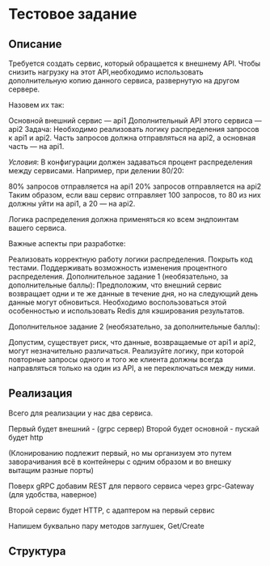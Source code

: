 # Тестовое задание

## Описание

Требуется создать сервис, который обращается к внешнему API.
Чтобы снизить нагрузку на этот API,необходимо использовать дополнительную копию
данного сервиса,
развернутую на другом сервере.

Назовем их так:

Основной внешний сервис — api1
Дополнительный API этого сервиса — api2
Задача:
Необходимо реализовать логику распределения запросов к api1 и api2.
Часть запросов должна отправляться на api2, а основная часть — на api1.

_Условия_:
В конфигурации должен задаваться процент распределения между сервисами.
Например, при делении 80/20:

80% запросов отправляется на api1
20% запросов отправляется на api2
Таким образом, если ваш сервис отправляет 100 запросов,
то 80 из них должны уйти на api1, а 20 — на api2.

Логика распределения должна применяться ко всем эндпоинтам вашего сервиса.

Важные аспекты при разработке:

Реализовать корректную работу логики распределения.
Покрыть код тестами.
Поддерживать возможность изменения процентного распределения.
Дополнительное задание 1 (необязательно, за дополнительные баллы):
Предположим, что внешний сервис возвращает одни и те же данные в течение дня,
но на следующий день данные могут обновиться. Необходимо воспользоваться
этой особенностью и использовать Redis для кэширования результатов.

Дополнительное задание 2 (необязательно, за дополнительные баллы):

Допустим, существует риск, что данные, возвращаемые от api1 и api2,
могут незначительно различаться. Реализуйте логику, при которой повторные
запросы одного и того же клиента должны всегда направляться только на
один из API, а не переключаться между ними.

## Реализация

Всего для реализации у нас два сервиса.

Первый будет внешний - (grpc сервер)
Второй будет основной - пускай будет http

(Клонированию подлежит первый, но мы организуем это путем
заворачивания всё в контейнеры с одним образом и во внешку вытащим разные порты)

Поверх gRPC добавим REST для первого сервиса через grpc-Gateway (для удобства, наверное)

Второй сервис будет HTTP, с адаптером на первый сервис

Напишем буквально пару методов заглушек, Get/Create

## Структура
